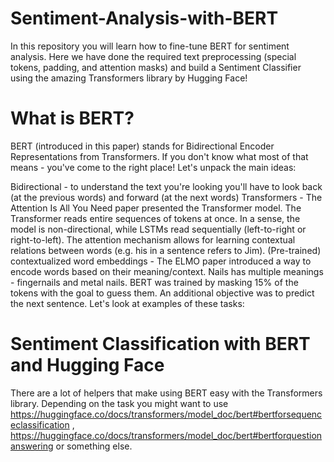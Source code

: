 # Sentiment-Analysis-with-BERT

In this repository you will learn how to fine-tune BERT for sentiment analysis. Here we have done the required text preprocessing (special tokens, padding, and attention masks) and build a Sentiment Classifier using the amazing Transformers library by Hugging Face!

# What is BERT?
BERT (introduced in this paper) stands for Bidirectional Encoder Representations from Transformers. If you don't know what most of that means - you've come to the right place! Let's unpack the main ideas:

Bidirectional - to understand the text you're looking you'll have to look back (at the previous words) and forward (at the next words)
Transformers - The Attention Is All You Need paper presented the Transformer model. The Transformer reads entire sequences of tokens at once. In a sense, the model is non-directional, while LSTMs read sequentially (left-to-right or right-to-left). The attention mechanism allows for learning contextual relations between words (e.g. his in a sentence refers to Jim).
(Pre-trained) contextualized word embeddings - The ELMO paper introduced a way to encode words based on their meaning/context. Nails has multiple meanings - fingernails and metal nails.
BERT was trained by masking 15% of the tokens with the goal to guess them. An additional objective was to predict the next sentence. Let's look at examples of these tasks:

# Sentiment Classification with BERT and Hugging Face
There are a lot of helpers that make using BERT easy with the Transformers library. Depending on the task you might want to use https://huggingface.co/docs/transformers/model_doc/bert#bertforsequenceclassification  , https://huggingface.co/docs/transformers/model_doc/bert#bertforquestionanswering or something else.
